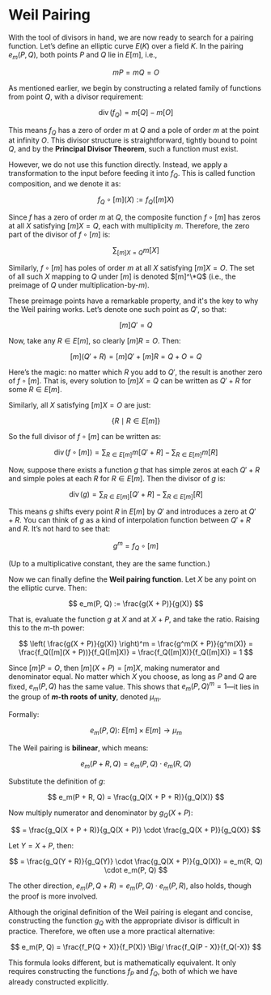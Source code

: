 
# Weil Pairing

With the tool of divisors in hand, we are now ready to search for a pairing function. Let’s define an elliptic curve $E(K)$ over a field $K$. In the pairing $e_m(P, Q)$, both points $P$ and $Q$ lie in $E[m]$, i.e.,

$$
mP = mQ = O
$$

As mentioned earlier, we begin by constructing a related family of functions from point $Q$, with a divisor requirement:

$$
\operatorname{div}(f_Q) = m[Q] - m[O]
$$

This means $f_Q$ has a zero of order $m$ at $Q$ and a pole of order $m$ at the point at infinity $O$. This divisor structure is straightforward, tightly bound to point $Q$, and by the **Principal Divisor Theorem**, such a function must exist.

However, we do not use this function directly. Instead, we apply a transformation to the input before feeding it into $f_Q$. This is called function composition, and we denote it as:

$$
f_Q \circ [m](X) := f_Q([m]X)
$$

Since $f$ has a zero of order $m$ at $Q$, the composite function $f \circ [m]$ has zeros at all $X$ satisfying $[m]X = Q$, each with multiplicity $m$. Therefore, the zero part of the divisor of $f \circ [m]$ is:

$$
\sum_{[m]X = Q} m[X]
$$

Similarly, $f \circ [m]$ has poles of order $m$ at all $X$ satisfying $[m]X = O$. The set of all such $X$ mapping to $Q$ under $[m]$ is denoted $[m]^\*Q$ (i.e., the preimage of $Q$ under multiplication-by-$m$).

These preimage points have a remarkable property, and it's the key to why the Weil pairing works. Let’s denote one such point as $Q'$, so that:

$$
[m]Q' = Q
$$

Now, take any $R \in E[m]$, so clearly $[m]R = O$. Then:

$$
[m](Q' + R) = [m]Q' + [m]R = Q + O = Q
$$

Here’s the magic: no matter which $R$ you add to $Q'$, the result is another zero of $f \circ [m]$. That is, every solution to $[m]X = Q$ can be written as $Q' + R$ for some $R \in E[m]$.

Similarly, all $X$ satisfying $[m]X = O$ are just:

$$
\{R \mid R \in E[m]\}
$$

So the full divisor of $f \circ [m]$ can be written as:

$$
\operatorname{div}(f \circ [m]) = \sum_{R \in E[m]} m[Q' + R] - \sum_{R \in E[m]} m[R]
$$

Now, suppose there exists a function $g$ that has simple zeros at each $Q' + R$ and simple poles at each $R$ for $R \in E[m]$. Then the divisor of $g$ is:

$$
\operatorname{div}(g) = \sum_{R \in E[m]} [Q' + R] - \sum_{R \in E[m]} [R]
$$

This means $g$ shifts every point $R$ in $E[m]$ by $Q'$ and introduces a zero at $Q' + R$. You can think of $g$ as a kind of interpolation function between $Q' + R$ and $R$. It’s not hard to see that:

$$
g^m = f_Q \circ [m]
$$

(Up to a multiplicative constant, they are the same function.)

Now we can finally define the **Weil pairing function**. Let $X$ be any point on the elliptic curve. Then:

$$
e_m(P, Q) := \frac{g(X + P)}{g(X)}
$$

That is, evaluate the function $g$ at $X$ and at $X + P$, and take the ratio. Raising this to the $m$-th power:

$$
\left( \frac{g(X + P)}{g(X)} \right)^m = \frac{g^m(X + P)}{g^m(X)} = \frac{f_Q([m](X + P))}{f_Q([m]X)} = \frac{f_Q([m]X)}{f_Q([m]X)} = 1
$$

Since $[m]P = O$, then $[m](X + P) = [m]X$, making numerator and denominator equal. No matter which $X$ you choose, as long as $P$ and $Q$ are fixed, $e_m(P, Q)$ has the same value. This shows that $e_m(P, Q)^m = 1$—it lies in the group of **$m$-th roots of unity**, denoted $\mu_m$.

Formally:

$$
e_m(P, Q):\ E[m] \times E[m] \to \mu_m
$$

The Weil pairing is **bilinear**, which means:

$$
e_m(P + R, Q) = e_m(P, Q) \cdot e_m(R, Q)
$$

Substitute the definition of $g$:

$$
e_m(P + R, Q) = \frac{g_Q(X + P + R)}{g_Q(X)}
$$

Now multiply numerator and denominator by $g_Q(X + P)$:

$$
= \frac{g_Q(X + P + R)}{g_Q(X + P)} \cdot \frac{g_Q(X + P)}{g_Q(X)}
$$

Let $Y = X + P$, then:

$$
= \frac{g_Q(Y + R)}{g_Q(Y)} \cdot \frac{g_Q(X + P)}{g_Q(X)} = e_m(R, Q) \cdot e_m(P, Q)
$$

The other direction, $e_m(P, Q + R) = e_m(P, Q) \cdot e_m(P, R)$, also holds, though the proof is more involved.

Although the original definition of the Weil pairing is elegant and concise, constructing the function $g_Q$ with the appropriate divisor is difficult in practice. Therefore, we often use a more practical alternative:

$$
e_m(P, Q) = \frac{f_P(Q + X)}{f_P(X)} \Big/ \frac{f_Q(P - X)}{f_Q(-X)}
$$

This formula looks different, but is mathematically equivalent. It only requires constructing the functions $f_P$ and $f_Q$, both of which we have already constructed explicitly.
